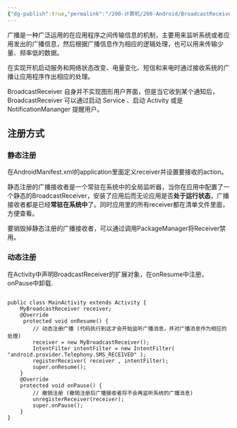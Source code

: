 ```yaml
---
{"dg-publish":true,"permalink":"/200-计算机/260-Android/BroadcastReceiver/","tags":["Android/四大组件"],"noteIcon":""}
---
```


广播是一种广泛运用的在应用程序之间传输信息的机制，主要用来监听系统或者应用发出的广播信息，然后根据广播信息作为相应的逻辑处理，也可以用来传输少量、频率低的数据。

在实现开机启动服务和网络状态改变、电量变化、短信和来电时通过接收系统的广播让应用程序作出相应的处理。

BroadcastReceiver 自身并不实现图形用户界面，但是当它收到某个通知后， BroadcastReceiver 可以通过启动 Service 、启动 Activity 或是NotificationMananger 提醒用户。


## 注册方式
### 静态注册
在AndroidManifest.xml的application里面定义receiver并设置要接收的action。

静态注册的广播接收者是一个常驻在系统中的全局监听器，当你在应用中配置了一个静态的BroadcastReceiver，安装了应用后而无论应用是否**处于运行状态**，广播接收者都是已经**常驻在系统中**了。同时应用里的所有receiver都在清单文件里面，方便查看。　 

要销毁掉静态注册的广播接收者，可以通过调用PackageManager将Receiver禁用。

### 动态注册
在Activity中声明BroadcastReceiver的扩展对象，在onResume中注册，onPause中卸载. 　　　

```

public class MainActivity extends Activity {
	MyBroadcastReceiver receiver;
	@Override
	 protected void onResume() {
		// 动态注册广播 (代码执行到这才会开始监听广播消息，并对广播消息作为相应的处理)
		receiver = new MyBroadcastReceiver();
		IntentFilter intentFilter = new IntentFilter( "android.provider.Telephony.SMS_RECEIVED" );
		registerReceiver( receiver , intentFilter);	
		super.onResume();
	}
	@Override
	protected void onPause() {  
		// 撤销注册 (撤销注册后广播接收者将不会再监听系统的广播消息)
		unregisterReceiver(receiver);
		super.onPause();
	}
}
```

